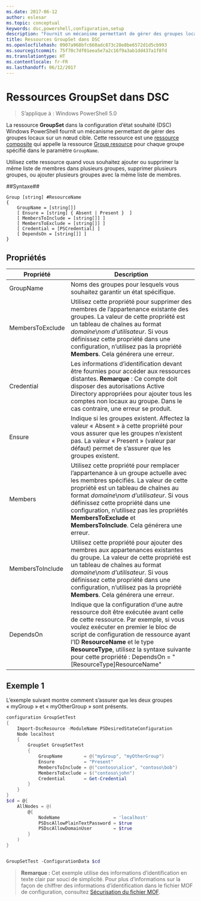 ```yaml
---
ms.date: 2017-06-12
author: eslesar
ms.topic: conceptual
keywords: dsc,powershell,configuration,setup
description: "Fournit un mécanisme permettant de gérer des groupes locaux sur le nœud cible."
title: Ressources GroupSet dans DSC
ms.openlocfilehash: 0907a968bfc660adc873c28e8be6572d1d5cb993
ms.sourcegitcommit: 75f70c7df01eea5e7a2c16f9a3ab1dd437a1f8fd
ms.translationtype: HT
ms.contentlocale: fr-FR
ms.lasthandoff: 06/12/2017
---
```

<a id="dsc-groupset-resource" class="xliff"></a>
# Ressources GroupSet dans DSC

> S’applique à : Windows PowerShell 5.0

La ressource **GroupSet** dans la configuration d’état souhaité (DSC) Windows PowerShell fournit un mécanisme permettant de gérer des groupes locaux sur un nœud cible. Cette ressource est une [ressource composite](authoringResourceComposite.md) qui appelle la ressource [Group resource](groupResource.md) pour chaque groupe spécifié dans le paramètre `GroupName`.

Utilisez cette ressource quand vous souhaitez ajouter ou supprimer la même liste de membres dans plusieurs groupes, supprimer plusieurs groupes, ou ajouter plusieurs groupes avec la même liste de membres.

<a id="syntax" class="xliff"></a>
##Syntaxe##
```
Group [string] #ResourceName
{
    GroupName = [string[]]
    [ Ensure = [string] { Absent | Present }  ]
    [ MembersToInclude = [string[]] ]
    [ MembersToExclude = [string[]] ]
    [ Credential = [PSCredential] ]
    [ DependsOn = [string[]] ]
}
```

<a id="properties" class="xliff"></a>
## Propriétés

|  Propriété  |  Description   | 
|---|---| 
| GroupName| Noms des groupes pour lesquels vous souhaitez garantir un état spécifique.| 
| MembersToExclude| Utilisez cette propriété pour supprimer des membres de l’appartenance existante des groupes. La valeur de cette propriété est un tableau de chaînes au format *domaine*\\*nom d’utilisateur*. Si vous définissez cette propriété dans une configuration, n’utilisez pas la propriété **Members**. Cela générera une erreur.| 
| Credential| Les informations d’identification devant être fournies pour accéder aux ressources distantes. **Remarque** : Ce compte doit disposer des autorisations Active Directory appropriées pour ajouter tous les comptes non locaux au groupe. Dans le cas contraire, une erreur se produit.
| Ensure| Indique si les groupes existent. Affectez la valeur « Absent » à cette propriété pour vous assurer que les groupes n’existent pas. La valeur « Present » (valeur par défaut) permet de s’assurer que les groupes existent.| 
| Members| Utilisez cette propriété pour remplacer l’appartenance à un groupe actuelle avec les membres spécifiés. La valeur de cette propriété est un tableau de chaînes au format *domaine*\\*nom d’utilisateur*. Si vous définissez cette propriété dans une configuration, n’utilisez pas les propriétés **MembersToExclude** et **MembersToInclude**. Cela générera une erreur.| 
| MembersToInclude| Utilisez cette propriété pour ajouter des membres aux appartenances existantes du groupe. La valeur de cette propriété est un tableau de chaînes au format *domaine*\\*nom d’utilisateur*. Si vous définissez cette propriété dans une configuration, n’utilisez pas la propriété **Members**. Cela générera une erreur.| 
| DependsOn | Indique que la configuration d’une autre ressource doit être exécutée avant celle de cette ressource. Par exemple, si vous voulez exécuter en premier le bloc de script de configuration de ressource ayant l’ID __ResourceName__ et le type __ResourceType__, utilisez la syntaxe suivante pour cette propriété : DependsOn = "[ResourceType]ResourceName"| 

<a id="example-1" class="xliff"></a>
## Exemple 1

L’exemple suivant montre comment s’assurer que les deux groupes « myGroup » et « myOtherGroup » sont présents. 

```powershell
configuration GroupSetTest
{
    Import-DscResource -ModuleName PSDesiredStateConfiguration
    Node localhost
    {
        GroupSet GroupSetTest
        {
            GroupName        = @("myGroup", "myOtherGroup")
            Ensure           = "Present"
            MembersToInclude = @("contoso\alice", "contoso\bob")
            MembersToExclude = $("contoso\john")
            Credential       = Get-Credential
        }
    }
}
$cd = @{
    AllNodes = @(
        @{
            NodeName                    = 'localhost'
            PSDscAllowPlainTextPassword = $true
            PSDscAllowDomainUser        = $true
        }
    )
}


GroupSetTest -ConfigurationData $cd
```

>**Remarque :** Cet exemple utilise des informations d’identification en texte clair par souci de simplicité. Pour plus d’informations sur la façon de chiffrer des informations d’identification dans le fichier MOF de configuration, consultez [Sécurisation du fichier MOF](secureMOF.md).


